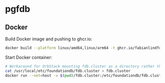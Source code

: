 # pgfdb

## Docker

Build Docker image and pushing to ghcr.io:

```sh
docker build --platform linux/amd64,linux/arm64 -t ghcr.io/fabianlindfors/pgfdb:0.0.1 -t ghcr.io/fabianlindfors/pgfdb:latest --annotation "org.opencontainers.image.source=https://github.com/fabianlindfors/pgfdb" --push .
```

Start Docker container:

```sh
# Workaround for OrbStack mounting fdb.cluster as a directory rather than file
cat /usr/local/etc/foundationdb/fdb.cluster > fdb.cluster
docker run --net=host -v $(pwd)/fdb.cluster:/etc/foundationdb/fdb.cluster -e POSTGRES_PASSWORD=postgres ghcr.io/fabianlindfors/pgfdb:latest
```
